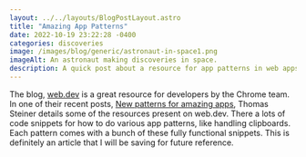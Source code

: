 ```yaml
---
layout: ../../layouts/BlogPostLayout.astro
title: "Amazing App Patterns"
date: 2022-10-19 23:22:28 -0400
categories: discoveries
image: /images/blog/generic/astronaut-in-space1.png
imageAlt: An astronaut making discoveries in space.
description: A quick post about a resource for app patterns in web apps.
---
```


The blog, [web.dev](https://web.dev/) is a great resource for developers by
the Chrome team. In one of their recent posts,
[New patterns for amazing apps](https://web.dev/blog/new-patterns-for-amazing-apps?hl=en),
Thomas Steiner details some of the resources present on web.dev. There a lots of
code snippets for how to do various app patterns, like handling clipboards.
Each pattern comes with a bunch of these fully functional snippets. This is definitely
an article that I will be saving for future reference.
